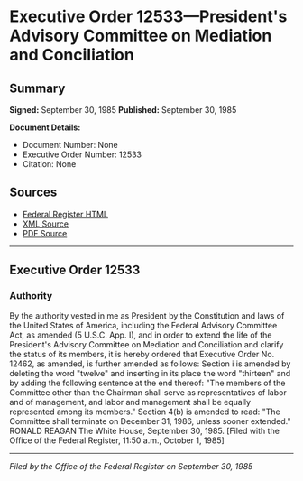 # Executive Order 12533—President's Advisory Committee on Mediation and Conciliation

## Summary

**Signed:** September 30, 1985
**Published:** September 30, 1985

**Document Details:**
- Document Number: None
- Executive Order Number: 12533
- Citation: None

## Sources
- [Federal Register HTML](https://www.presidency.ucsb.edu/documents/executive-order-12533-presidents-advisory-committee-mediation-and-conciliation)
- [XML Source](None)
- [PDF Source](None)

---

## Executive Order 12533

### Authority

By the authority vested in me as President by the Constitution and laws of the United States of America, including the Federal Advisory Committee Act, as amended (5 U.S.C. App. I), and in order to extend the life of the President's Advisory Committee on Mediation and Conciliation and clarify the status of its members, it is hereby ordered that Executive Order No. 12462, as amended, is further amended as follows:
Section i is amended by deleting the word "twelve" and inserting in its place the word "thirteen" and by adding the following sentence at the end thereof:
"The members of the Committee other than the Chairman shall serve as representatives of labor and of management, and labor and management shall be equally represented among its members."
Section 4(b) is amended to read: "The Committee shall terminate on December 31, 1986, unless sooner extended."
RONALD REAGAN
The White House,
September 30, 1985.
[Filed with the Office of the Federal Register, 11:50 a.m., October 1, 1985]

---

*Filed by the Office of the Federal Register on September 30, 1985*
